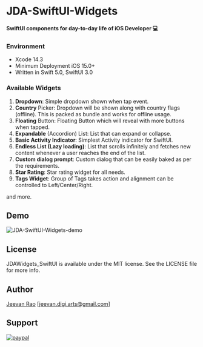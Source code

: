 # JDA-SwiftUI-Widgets #
**SwiftUI components for day-to-day life of iOS Developer 💻**

### Environment
- Xcode 14.3
- Minimum Deployment iOS 15.0+
- Written in Swift 5.0, SwiftUI 3.0 

### Available Widgets ###
1. **Dropdown**: Simple dropdown shown when tap event.
2. **Country** Picker: Dropdown will be shown along with country flags (offline). This is packed as bundle and works for offline usage.
3. **Floating** Button: Floating Button which will reveal with more buttons when tapped.
4. **Expandable** (Accordion) List: List that can expand or collapse.
5. **Basic Activity Indicator**: Simplest Activity indicator for SwiftUI.
6. **Endless List (Lazy loading)**: List that scrolls infinitely and fetches new content whenever a user reaches the end of the list.
7. **Custom dialog prompt**: Custom dialog that can be easily baked as per the requirements.
8. **Star Rating**: Star rating widget for all needs.
9. **Tags Widget**: Group of Tags takes action and alignment can be controlled to Left/Center/Right.

and more.

## Demo ##
![JDA-SwiftUI-Widgets-demo](https://github.com/byJeevan/JDA-SwiftUI-Widgets/assets/7850655/3932dbec-c983-4447-a8f5-73169ad9f325)

## License ##
JDAWidgets_SwiftUI is available under the MIT license. See the LICENSE file for more info.

## Author ##
[Jeevan Rao](https://byjeevan.blogspot.com/)
[jeevan.digi.arts@gmail.com]

## Support ##
[![paypal](https://www.paypalobjects.com/en_US/i/btn/btn_donateCC_LG.gif)](https://www.paypal.com/paypalme/Jeevan8082/10)

